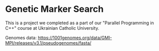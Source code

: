 # Genetic Marker Search

This is a project we completed as a part of our "Parallel Programming in C++" course at Ukrainian Catholic University. 

Genomes data: https://1001genomes.org/data/GMI-MPI/releases/v3.1/pseudogenomes/fasta/
